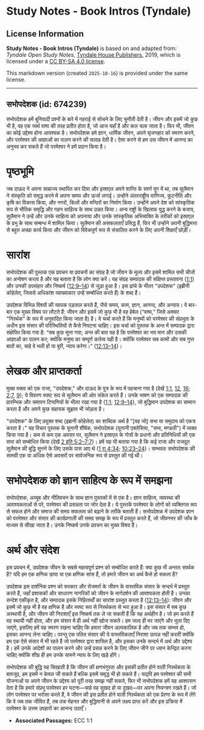 # Study Notes - Book Intros (Tyndale)

## License Information

**Study Notes - Book Intros (Tyndale)** is based on and adapted from: _Tyndale Open Study Notes_, [Tyndale House Publishers](https://tyndaleopenresources.com/), 2019, which is licensed under a [CC BY-SA 4.0 license](https://creativecommons.org/licenses/by-sa/4.0/legalcode.en).

This markdown version (created `2025-10-16`) is provided under the same license.



--------------------------------

## सभोपदेशक (id: 674239)

सभोपदेशक हमें बुनियादी प्रश्नों के बारे में गहराई से सोचने के लिए चुनौती देती है। जीवन और इसमें जो कुछ भी है, वह एक व्यर्थ वाष्प की तरह प्रतीत होता है, जो आज यहाँ है और कल चला जाता है। फिर भी, जीवन का कोई उद्देश्य होना आवश्यक है। सभोपदेशक हमे ज्ञान, धार्मिक जीवन, अपने सृजनहार को स्मरण करने, और परमेश्वर की आज्ञाओं का पालन करने की सलाह देती है। ऐसा करने से हम उस जीवन में आनन्द का अनुभव कर सकते हैं जो परमेश्वर ने हमें प्रदान किया है।

पृष्ठभूमि
=========

जब दाऊद ने अपना साम्राज्य स्थापित कर दिया और इस्राएल अपने शान्ति के स्वर्ण युग में था, तब सुलैमान ने संस्कृति को समृद्ध करने में अपना समय और ऊर्जा लगाई। उन्होंने अंतरराष्ट्रीय वाणिज्य, कूटनीति और कृषि का विकास किया, और नगरों, किलों और मन्दिरों का निर्माण किया। उन्होंने अपने देश को सांस्कृतिक रूप से भौतिक समृद्धि और गहन साहित्य के साथ उन्नत किया। अन्य राष्ट्रों के खिलाफ युद्ध करने के बजाय, सुलैमान ने उन्हें और उनके साहित्य को अपनाया और उनके सांस्कृतिक अभिव्यक्ति के तरीकों को इस्राएल के प्रभु के साथ सम्बन्ध में शामिल किया। सुलैमान की असफलताएँ प्रसिद्ध हैं, फिर भी उन्होंने अपनी बुद्धिमत्ता से बहुत अच्छा कार्य किया और जीवन को विवेकपूर्ण रूप से संचालित करने के लिए अपनी शिक्षाएँ छोड़ीं।

सारांश
======

सभोपदेशक की पुस्तक एक प्रवचन या प्रवचनों का संग्रह है जो जीवन के मूल्य और इसमें शामिल सभी चीजों का अन्वेषण करता है और यह बताता है कि लोग क्या करें। यह संग्रह सम्पादक की संक्षिप्त प्रस्तावना ([1:1](https://ref.ly/Eccl1:1)) और उनकी उपसंहार और निष्कर्ष ([12:9–14](https://ref.ly/Eccl12:9-Eccl12:14)) से जुड़ा हुआ है। इस ढांचे के भीतर "उपदेशक" (इब्रीनी कोहेलेत, जिससे अधिकांश व्याख्याकार उन्हें सम्बोधित करते हैं) के शब्द हैं।

उपदेशक विभिन्न विषयों की व्यापक पड़ताल करते हैं, जैसे समय, काम, ज्ञान, आनन्द, और अन्याय। वे बार\-बार एक मुख्य विषय पर लौटते हैं: जीवन और इसमें जो कुछ भी है वह हेबेल (“वाष्प,” जिसे अक्सर "निरर्थक" के रूप में अनुवादित किया जाता है) है। वे चर्चा करते हैं कि मनुष्यों को परमेश्वर की संप्रभुता के अधीन इस संसार की परिस्थितियों से कैसे निपटना चाहिए। इस चर्चा को पुस्तक के अन्त में सम्पादक द्वारा संक्षेपित किया गया है: “सब कुछ सुना गया; अन्त की बात यह है कि परमेश्वर का भय मान और उसकी आज्ञाओं का पालन कर; क्योंकि मनुष्य का सम्पूर्ण कर्तव्य यही है। क्योंकि परमेश्वर सब कामों और सब गुप्त बातों का, चाहे वे भली हों या बुरी, न्याय करेगा।” ([12:13–14](https://ref.ly/Eccl12:13-Eccl12:14))।

लेखक और प्राप्तकर्ता
====================

मुख्य वक्ता को एक राजा, "उपदेशक," और दाऊद के पुत्र के रूप में पहचाना गया है (देखें [1:1](https://ref.ly/Eccl1:1), [12](https://ref.ly/Eccl1:12), [16](https://ref.ly/Eccl1:16); [2:7](https://ref.ly/Eccl2:7), [9](https://ref.ly/Eccl2:9)); ये विवरण स्पष्ट रूप से सुलैमान की ओर संकेत करते हैं। उनके भाषण को एक सम्पादक की प्रारम्भिक और समापन टिप्पणियों के भीतर रखा गया है ([1:1](https://ref.ly/Eccl1:1); [12:9–14](https://ref.ly/Eccl12:9-Eccl12:14)), जो बुद्धिमान उपदेशक का सम्मान करता है और अपने कुछ सहायक सुझाव भी जोड़ता है।

"उपदेशक" के लिए प्रयुक्त शब्द (इब्रानी कोहेलेत) का शाब्दिक अर्थ है "\[वह जो] सभा या समुदाय को एकत्र करता है।" यह विचार पुस्तक के यूनानी शीर्षक, सभोपदेशक (यूनानी एक्लेसिया, "सभा, मण्डली") में व्यक्त किया गया है। कम से कम एक अवसर पर, सुलैमान ने इस्राएल के गोत्रों के प्रधानो और प्रतिनिधियों की एक सभा को सम्बोधित किया (देखें [2 इति 5:2–7:7](https://ref.ly/2Chr5:2-2Chr7:7))। हमें यह भी बताया गया है कि कई राजा और राजदूत सुलैमान की बुद्धि सुनने के लिए उसके पास आए थे ([1 रा 4:34](https://ref.ly/1Kgs4:34); [10:23–24](https://ref.ly/1Kgs10:23-1Kgs10:24))। सम्भवतः सभोपदेशक की सामग्री एक या अधिक ऐसे अवसरों पर सार्वजनिक रूप से प्रस्तुत की गई थी।

सभोपदेशक को ज्ञान साहित्य के रूप में समझना
==========================================

सभोपदेशक, अय्यूब और नीतिवचन के साथ ज्ञान पुस्तकों में से एक है। ज्ञान साहित्य, व्यवस्था की आवश्यकताओं से परे, परमेश्वर की प्रसन्नता पर जोर देता है। ये पुस्तकें परमेश्वर के लोगों को व्यक्तिगत रूप से सफल होने और समाज की समग्र सफलता को बढ़ाने के तरीके बताती हैं। सभोपदेशक में उपदेशक ज्ञान को परमेश्वर और संसार की कार्यप्रणाली की समग्र समझ के रूप में प्रस्तुत करते हैं, जो जीवनभर की जाँच के माध्यम से सीखा जाता है। उनके निष्कर्ष उनके प्रवचन का मुख्य विषय हैं।

अर्थ और संदेश
=============

इस प्रवचन में, उपदेशक जीवन के सबसे महत्वपूर्ण प्रश्न को सम्बोधित करते हैं: क्या कुछ भी अन्ततः सार्थक है? यदि हम एक क्षणिक छाया या एक क्षणिक सांस हैं, तो हमारे जीवन का अर्थ कैसे हो सकता है?

उपदेशक इस दार्शनिक प्रश्न को सरकार और रोजमर्रा के जीवन के वास्तविक संसार के सन्दर्भ में प्रस्तुत करते हैं, जहाँ प्रशासकों और साधारण नागरिकों को जीवन के मार्गदर्शन की आवश्यकता होती है। उनका सन्देश एकीकृत है, और सम्पादक इसके निहितार्थों का सारांश प्रस्तुत करता है ([12:13–14](https://ref.ly/Eccl12:13-Eccl12:14)): जीवन और इसमें जो कुछ भी है वह क्षणिक है और स्पष्ट रूप से निरर्थकता से भरा हुआ है। इस संसार में सब कुछ अस्थायी है, और जीवन की निराशाएँ इस निष्कर्ष तक ले जा सकती हैं कि यह अर्थहीन है। जो हम करते हैं वह स्थायी नहीं होता, और हम संसार में ही अर्थ नहीं खोज सकते। हम जल्द ही मर जाएंगे और भुला दिए जाएंगे, इसलिए हमें यह स्मरण रखना चाहिए कि हमारा जीवन अल्पकालिक है और जब तक सम्भव हो, इसका आनन्द लेना चाहिए। परन्तु एक पतित संसार की ये वास्तविकताएँ निराशा उत्पन्न नहीं करतीं क्योंकि हम एक ऐसे संसार में भी रहते हैं जो परमेश्वर द्वारा शासित है, और इसका उनके सन्दर्भ में अर्थ और उद्देश्य है। हमें उनके आदेशों का पालन करने और उन्हें प्रसन्न करने के लिए जीवन जीने पर ध्यान केन्द्रित करना चाहिए क्योंकि शीघ्र ही हम उनके सामने न्याय के लिए खड़े होंगे।

सभोपदेशक की बुद्धि यह सिखाती है कि जीवन की क्षणभंगुरता और इसकी प्रतीत होने वाली निरर्थकता के बावजूद, हम इसमें न केवल जी सकते हैं बल्कि इसमें समृद्ध भी हो सकते हैं। यद्यपि हम परमेश्वर की सभी योजनाओं या अपने जीवन के उद्देश्य को पूरी तरह समझ नहीं सकते, फिर भी सभोपदेशक हमें यह आश्वासन देता है कि हमारे संप्रभु परमेश्वर हर घटना—चाहे वह सुखद हो या दुखद—पर अपना नियन्त्रण रखते हैं। जो लोग परमेश्वर पर भरोसा करते हैं, वे जीवन की इस प्रतीत होने वाली निरर्थकता को एक प्रेरणा के रूप में लेंगे कि वे जब तक जीवित हैं, तब तक मेहनत और बुद्धिमानी से अपने लक्ष्य प्राप्त करें और इस प्रक्रिया में परमेश्वर के उत्तम उपहारों का आनन्द उठाएँ।

* **Associated Passages:** ECC 1:1

